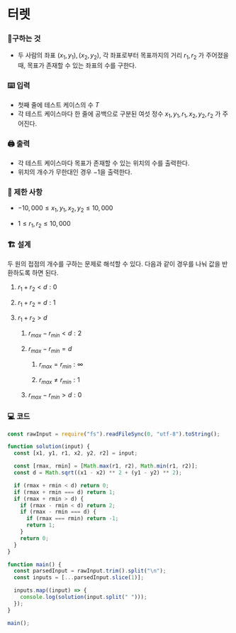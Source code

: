 # 터렛

### 🚩구하는 것

- 두 사람의 좌표 $(x_1,y_1), (x_2,y_2)$, 각 좌표로부터 목표까지의 거리 $r_1, r_2$ 가 주어졌을 때, 목표가 존재할 수 있는 좌표의 수를 구한다.

### ⌨️ 입력

- 첫째 줄에 테스트 케이스의 수 $T$
- 각 테스트 케이스마다 한 줄에 공백으로 구분된 여섯 정수 $x_1, y_1, r_1, x_2, y_2, r_2$ 가 주어진다.

### 🖨️ 출력

- 각 테스트 케이스마다 목표가 존재할 수 있는 위치의 수를 출력한다.
- 위치의 개수가 무한대인 경우 $-1$을 출력한다.

### 🚫 제한 사항

- $-10,000 ≤ x_1, y_1, x_2, y_2 ≤ 10,000$

- $1≤r_1,r_2≤10,000$

### 🏗 설계

두 원의 접점의 개수를 구하는 문제로 해석할 수 있다.
다음과 같이 경우를 나눠 값을 반환하도록 하면 된다.

1. $r_1+r_2 \lt d: 0$

2. $r_1+r_2=d: 1$

3. $r_1+r_2 \gt d$

   1. $r_{max}-r_{min} \lt d: 2$

   2. $r_{max}-r_{min}=d$

      1. $r_{max}=r_{min}: \infty$

      2. $r_{max} \neq r_{min}: 1$

   3. $r_{max}-r_{min} \gt d: 0$

### 💻 코드

```js
const rawInput = require("fs").readFileSync(0, "utf-8").toString();

function solution(input) {
  const [x1, y1, r1, x2, y2, r2] = input;

  const [rmax, rmin] = [Math.max(r1, r2), Math.min(r1, r2)];
  const d = Math.sqrt((x1 - x2) ** 2 + (y1 - y2) ** 2);

  if (rmax + rmin < d) return 0;
  if (rmax + rmin === d) return 1;
  if (rmax + rmin > d) {
    if (rmax - rmin < d) return 2;
    if (rmax - rmin === d) {
      if (rmax === rmin) return -1;
      return 1;
    }
    return 0;
  }
}

function main() {
  const parsedInput = rawInput.trim().split("\n");
  const inputs = [...parsedInput.slice(1)];

  inputs.map((input) => {
    console.log(solution(input.split(" ")));
  });
}

main();
```
